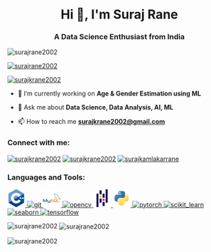 <h1 align="center">Hi 👋, I'm Suraj Rane</h1>
<h3 align="center">A Data Science Enthusiast from India</h3>

<p align="left"> <img src="https://komarev.com/ghpvc/?username=surajrane2002&label=Profile%20views&color=0e75b6&style=flat" alt="surajrane2002" /> </p>

<p align="left"> <a href="https://github.com/ryo-ma/github-profile-trophy"><img src="https://github-profile-trophy.vercel.app/?username=surajrane2002" alt="surajrane2002" /></a> </p>

<p align="left"> <a href="https://twitter.com/surajkrane2002" target="blank"><img src="https://img.shields.io/twitter/follow/surajkrane2002?logo=twitter&style=for-the-badge" alt="surajkrane2002" /></a> </p>

- 🔭 I’m currently working on **Age & Gender Estimation using ML**

- 💬 Ask me about **Data Science, Data Analysis, AI, ML**

- 📫 How to reach me **surajkrane2002@gmail.com**

<h3 align="left">Connect with me:</h3>
<p align="left">
<a href="https://twitter.com/surajkrane2002" target="blank"><img align="center" src="https://raw.githubusercontent.com/rahuldkjain/github-profile-readme-generator/master/src/images/icons/Social/twitter.svg" alt="surajkrane2002" height="30" width="40" /></a>
<a href="https://linkedin.com/in/surajkrane2002" target="blank"><img align="center" src="https://raw.githubusercontent.com/rahuldkjain/github-profile-readme-generator/master/src/images/icons/Social/linked-in-alt.svg" alt="surajkrane2002" height="30" width="40" /></a>
<a href="https://kaggle.com/surajkamlakarrane" target="blank"><img align="center" src="https://raw.githubusercontent.com/rahuldkjain/github-profile-readme-generator/master/src/images/icons/Social/kaggle.svg" alt="surajkamlakarrane" height="30" width="40" /></a>
</p>

<h3 align="left">Languages and Tools:</h3>
<p align="left"> <a href="https://www.w3schools.com/cpp/" target="_blank" rel="noreferrer"> <img src="https://raw.githubusercontent.com/devicons/devicon/master/icons/cplusplus/cplusplus-original.svg" alt="cplusplus" width="40" height="40"/> </a> <a href="https://git-scm.com/" target="_blank" rel="noreferrer"> <img src="https://www.vectorlogo.zone/logos/git-scm/git-scm-icon.svg" alt="git" width="40" height="40"/> </a> <a href="https://www.mysql.com/" target="_blank" rel="noreferrer"> <img src="https://raw.githubusercontent.com/devicons/devicon/master/icons/mysql/mysql-original-wordmark.svg" alt="mysql" width="40" height="40"/> </a> <a href="https://opencv.org/" target="_blank" rel="noreferrer"> <img src="https://www.vectorlogo.zone/logos/opencv/opencv-icon.svg" alt="opencv" width="40" height="40"/> </a> <a href="https://pandas.pydata.org/" target="_blank" rel="noreferrer"> <img src="https://raw.githubusercontent.com/devicons/devicon/2ae2a900d2f041da66e950e4d48052658d850630/icons/pandas/pandas-original.svg" alt="pandas" width="40" height="40"/> </a> <a href="https://www.python.org" target="_blank" rel="noreferrer"> <img src="https://raw.githubusercontent.com/devicons/devicon/master/icons/python/python-original.svg" alt="python" width="40" height="40"/> </a> <a href="https://pytorch.org/" target="_blank" rel="noreferrer"> <img src="https://www.vectorlogo.zone/logos/pytorch/pytorch-icon.svg" alt="pytorch" width="40" height="40"/> </a> <a href="https://scikit-learn.org/" target="_blank" rel="noreferrer"> <img src="https://upload.wikimedia.org/wikipedia/commons/0/05/Scikit_learn_logo_small.svg" alt="scikit_learn" width="40" height="40"/> </a> <a href="https://seaborn.pydata.org/" target="_blank" rel="noreferrer"> <img src="https://seaborn.pydata.org/_images/logo-mark-lightbg.svg" alt="seaborn" width="40" height="40"/> </a> <a href="https://www.tensorflow.org" target="_blank" rel="noreferrer"> <img src="https://www.vectorlogo.zone/logos/tensorflow/tensorflow-icon.svg" alt="tensorflow" width="40" height="40"/> </a> </p>

<p><img align="left" src="https://github-readme-stats.vercel.app/api/top-langs?username=surajrane2002&show_icons=true&locale=en&layout=compact" alt="surajrane2002" /></p>

<p>&nbsp;<img align="center" src="https://github-readme-stats.vercel.app/api?username=surajrane2002&show_icons=true&locale=en" alt="surajrane2002" /></p>

<p><img align="center" src="https://github-readme-streak-stats.herokuapp.com/?user=surajrane2002&" alt="surajrane2002" /></p>

